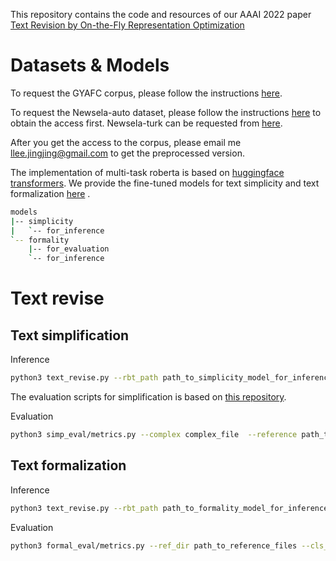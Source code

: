 This repository contains the code and resources of our AAAI 2022 paper [Text Revision by On-the-Fly Representation Optimization]()



# Datasets & Models 

To request the GYAFC corpus, please follow the instructions [here](https://github.com/raosudha89/GYAFC-corpus). 

To request the Newsela-auto dataset, please follow the instructions [here](https://github.com/chaojiang06/wiki-auto) to obtain the access first. Newsela-turk can be requested from [here](https://github.com/mounicam/controllable_simplification).

After you get the access to the corpus, please email me <llee.jingjing@gmail.com> to get the preprocessed version.



The implementation of multi-task roberta is based on [huggingface transformers](https://github.com/huggingface/transformers). We provide the fine-tuned models for text simplicity and text formalization [here](https://drive.google.com/drive/folders/1SkihgkKxu6LG2GBXmyKAiYMInshU343g?usp=sharing) .

```bash
models
|-- simplicity
|   `-- for_inference
`-- formality
    |-- for_evaluation
    `-- for_inference
```



# Text revise
## Text simplification
Inference 
```bash
python3 text_revise.py --rbt_path path_to_simplicity_model_for_inference --cls_thld 0.30 --infile input_file  --outfile output_file --attribute formality 
```

The evaluation scripts for simplification is based on [this repository](https://github.com/chaojiang06/wiki-auto/tree/41e0e7f60c6216abc6e1bbeb573b44190b01291b/simplification/system_output/metrics).

Evaluation 
```bash
python3 simp_eval/metrics.py --complex complex_file  --reference path_to_reference_files  --simplified output_file
```

## Text formalization
Inference 
```bash
python3 text_revise.py --rbt_path path_to_formality_model_for_inference  --cls_thld 0.50 --infile input_file  --outfile output_file --attribute simplicity 
```


Evaluation
```bash
python3 formal_eval/metrics.py --ref_dir path_to_reference_files --cls_model path_to_formality_model_for_evaluation --batch_size 512 --result_file output_file
```
